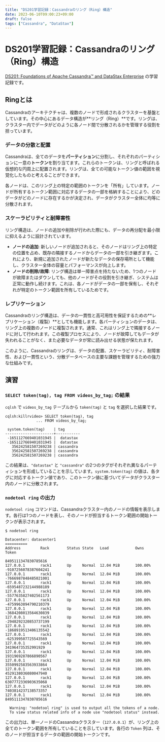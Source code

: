 ```yaml
---
title: "DS201学習記録：Cassandraのリング（Ring）構造"
date: 2023-06-10T09:00:23+09:00
draft: false
tags: ["Cassandra", "DataStax"] 
---
```

<!--more-->
# DS201学習記録：Cassandraのリング（Ring）構造

[DS201: Foundations of Apache Cassandra™ and DataStax Enterprise](https://www.datastax.com/jp/resources/datasheet/ds201-datastax-enterprise-foundations-apache-cassandratm) の学習記録です。

## Ringとは

Cassandraのアーキテクチャは、複数のノードで形成されるクラスターを基盤としています。その中心にあるデータ構造が**リング（Ring）**です。リングは、クラスター内でデータがどのように各ノード間で分散されるかを管理する役割を担っています。

### データの分散と配置

Cassandraは、全てのデータを**パーティション**に分割し、それぞれのパーティションに一意の**トークン**を割り当てます。これらのトークンは、リングと呼ばれる仮想的な円周上に配置されます。リングは、全ての可能なトークン値の範囲を視覚化したものと考えることができます。

各ノードは、このリング上の特定の範囲のトークンを「所有」しています。ノードが所有するトークン範囲に対応するデータの一部を格納することにより、どのデータがどのノードに存在するかが決定され、データがクラスター全体に均等に分散されます。

### スケーラビリティと耐障害性

リング構造は、ノードの追加や削除が行われた際にも、データの再分配を最小限に抑えるように設計されています。

-   **ノードの追加**: 新しいノードが追加されると、そのノードはリング上の特定の位置を占め、既存の隣接するノードからデータの一部を引き継ぎます。これにより、新規に追加されたノードが新たなデータの保存場所として機能し、クラスター全体の容量とパフォーマンスが向上します。
-   **ノードの削除/故障**: リング構造は単一障害点を持たないため、1つのノードが故障またはダウンしても、他のノードがその役割を引き継ぎ、システムは正常に動作し続けます。これは、各ノードがデータの一部を保有し、それぞれが特定のトークン範囲を所有しているためです。

### レプリケーション

Cassandraのリング構造は、データの一貫性と高可用性を保証するための**レプリケーション（複製）**としても機能します。各パーティションのデータは、リング上の複数のノードに複製されます。通常、これはリング上で隣接するノードに対して行われます。この複製プロセスにより、ノードが故障してもデータが失われることがなく、また必要なデータが常に読み出せる状態が保たれます。

このように、Cassandraのリングは、データの配置、スケーラビリティ、耐障害性、および一貫性という、分散データベースの主要な課題を管理するための強力な仕組みです。

## 演習

### `SELECT token(tag), tag FROM videos_by_tag;` の結果

`cqlsh` で `videos_by_tag` テーブルから `token(tag)` と `tag` を選択した結果です。

```cql
cqlsh:killrvideo> SELECT token(tag), tag
              ... FROM videos_by_tag;

 system.token(tag)    | tag
----------------------+-----------
 -1651127669401031945 |  datastax
 -1651127669401031945 |  datastax
   356242581507269238 | cassandra
   356242581507269238 | cassandra
   356242581507269238 | cassandra
```
この結果は、`"datastax"` と `"cassandra"` の2つのタグがそれぞれ異なるパーティションを形成していることを示しています。`system.token(tag)` の値は、各タグに対応するトークン値であり、このトークン値に基づいてデータがクラスター内のノードに分散されます。

### `nodetool ring` の出力

`nodetool ring` コマンドは、Cassandraクラスター内のノードの情報を表示します。各行は1つのノードを表し、そのノードが担当するトークン範囲の開始トークンが表示されます。

```
$ nodetool ring

Datacenter: datacenter1
==========
Address         Rack        Status State   Load            Owns                Token
                                                                               8495111347830785616
127.0.0.1       rack1       Up     Normal  12.04 MiB       100.00%             -9107256078387604241
127.0.0.1       rack1       Up     Normal  12.04 MiB       100.00%             -7666987848485021001
127.0.0.1       rack1       Up     Normal  12.04 MiB       100.00%             -6595487232144988189
127.0.0.1       rack1       Up     Normal  12.04 MiB       100.00%             -5577635827402561173
127.0.0.1       rack1       Up     Normal  12.04 MiB       100.00%             -4759963894790210379
127.0.0.1       rack1       Up     Normal  12.04 MiB       100.00%             -3684208013564630839
127.0.0.1       rack1       Up     Normal  12.04 MiB       100.00%             -2948292320853737199
127.0.0.1       rack1       Up     Normal  12.04 MiB       100.00%             -1868919513406135542
127.0.0.1       rack1       Up     Normal  12.04 MiB       100.00%             -625399507725543569
127.0.0.1       rack1       Up     Normal  12.04 MiB       100.00%             341964735352991929
127.0.0.1       rack1       Up     Normal  12.04 MiB       100.00%             1931969287866890567
127.0.0.1       rack1       Up     Normal  12.04 MiB       100.00%             3550992583563933864
127.0.0.1       rack1       Up     Normal  12.04 MiB       100.00%             4529138036080047940
127.0.0.1       rack1       Up     Normal  12.04 MiB       100.00%             6307772336903635068
127.0.0.1       rack1       Up     Normal  12.04 MiB       100.00%             7403814237138573357
127.0.0.1       rack1       Up     Normal  12.04 MiB       100.00%             8495111347830785616

  Warning: "nodetool ring" is used to output all the tokens of a node.
  To view status related info of a node use "nodetool status" instead.
```
この出力は、単一ノードのCassandraクラスター（`127.0.0.1`）が、リング上の全てのトークン範囲を所有していることを示しています。各行の `Token` 列は、そのノードが担当するデータの範囲の開始トークンです。